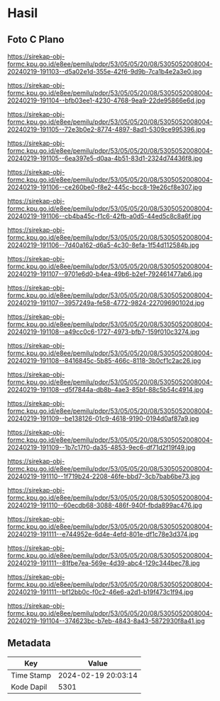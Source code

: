 # Hasil

## Foto C Plano

https://sirekap-obj-formc.kpu.go.id/e8ee/pemilu/pdpr/53/05/05/20/08/5305052008004-20240219-191103--d5a02e1d-355e-42f6-9d9b-7ca1b4e2a3e0.jpg

https://sirekap-obj-formc.kpu.go.id/e8ee/pemilu/pdpr/53/05/05/20/08/5305052008004-20240219-191104--bfb03ee1-4230-4768-9ea9-22de95866e6d.jpg

https://sirekap-obj-formc.kpu.go.id/e8ee/pemilu/pdpr/53/05/05/20/08/5305052008004-20240219-191105--72e3b0e2-8774-4897-8ad1-5309ce995396.jpg

https://sirekap-obj-formc.kpu.go.id/e8ee/pemilu/pdpr/53/05/05/20/08/5305052008004-20240219-191105--6ea397e5-d0aa-4b51-83d1-2324d74436f8.jpg

https://sirekap-obj-formc.kpu.go.id/e8ee/pemilu/pdpr/53/05/05/20/08/5305052008004-20240219-191106--ce260be0-f8e2-445c-bcc8-19e26cf8e307.jpg

https://sirekap-obj-formc.kpu.go.id/e8ee/pemilu/pdpr/53/05/05/20/08/5305052008004-20240219-191106--cb4ba45c-f1c6-42fb-a0d5-44ed5c8c8a6f.jpg

https://sirekap-obj-formc.kpu.go.id/e8ee/pemilu/pdpr/53/05/05/20/08/5305052008004-20240219-191106--7d40a162-d6a5-4c30-8efa-1f54d112584b.jpg

https://sirekap-obj-formc.kpu.go.id/e8ee/pemilu/pdpr/53/05/05/20/08/5305052008004-20240219-191107--9701e6d0-b4ea-49b6-b2ef-792461477ab6.jpg

https://sirekap-obj-formc.kpu.go.id/e8ee/pemilu/pdpr/53/05/05/20/08/5305052008004-20240219-191107--3957249a-fe58-4772-9824-22709690102d.jpg

https://sirekap-obj-formc.kpu.go.id/e8ee/pemilu/pdpr/53/05/05/20/08/5305052008004-20240219-191108--a49cc0c6-1727-4973-bfb7-159f010c3274.jpg

https://sirekap-obj-formc.kpu.go.id/e8ee/pemilu/pdpr/53/05/05/20/08/5305052008004-20240219-191108--8416845c-5b85-466c-8118-3b0cf1c2ac26.jpg

https://sirekap-obj-formc.kpu.go.id/e8ee/pemilu/pdpr/53/05/05/20/08/5305052008004-20240219-191108--d5f7844a-db8b-4ae3-85bf-88c5b54c4914.jpg

https://sirekap-obj-formc.kpu.go.id/e8ee/pemilu/pdpr/53/05/05/20/08/5305052008004-20240219-191109--be138126-01c9-4618-9190-0194d0af87a9.jpg

https://sirekap-obj-formc.kpu.go.id/e8ee/pemilu/pdpr/53/05/05/20/08/5305052008004-20240219-191109--1b7c17f0-da35-4853-9ec6-df71d2f19f49.jpg

https://sirekap-obj-formc.kpu.go.id/e8ee/pemilu/pdpr/53/05/05/20/08/5305052008004-20240219-191110--1f719b24-2208-46fe-bbd7-3cb7bab6be73.jpg

https://sirekap-obj-formc.kpu.go.id/e8ee/pemilu/pdpr/53/05/05/20/08/5305052008004-20240219-191110--60ecdb68-3088-486f-940f-fbda899ac476.jpg

https://sirekap-obj-formc.kpu.go.id/e8ee/pemilu/pdpr/53/05/05/20/08/5305052008004-20240219-191111--e744952e-6d4e-4efd-801e-df1c78e3d374.jpg

https://sirekap-obj-formc.kpu.go.id/e8ee/pemilu/pdpr/53/05/05/20/08/5305052008004-20240219-191111--81fbe7ea-569e-4d39-abc4-129c344bec78.jpg

https://sirekap-obj-formc.kpu.go.id/e8ee/pemilu/pdpr/53/05/05/20/08/5305052008004-20240219-191111--bf12bb0c-f0c2-46e6-a2d1-b19f473c1f94.jpg

https://sirekap-obj-formc.kpu.go.id/e8ee/pemilu/pdpr/53/05/05/20/08/5305052008004-20240219-191104--374623bc-b7eb-4843-8a43-5872930f8a41.jpg


## Metadata

| Key        | Value               |
| ---------- | ------------------- |
| Time Stamp | 2024-02-19 20:03:14 |
| Kode Dapil | 5301                |



